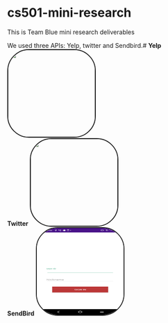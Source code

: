 # cs501-mini-research
<h>This is Team Blue mini research deliverables
  <p> We used three APIs: Yelp, twitter and Sendbird.#    
<b>Yelp<b>
    <img   style = "height:200px; width: 200px;border: solid 2px; border-radius: 50px;" 
       src="Yelp.jpg" ><br>
<b>Twitter</b>
<img   style = "height:200px; width: 200px;border: solid 2px; border-radius: 50px;" 
       src="twitter.jpg" ><br>
<b>SendBird</b>
<img   style = "height:200px; width: 200px;border: solid 2px; border-radius: 50px;" 
       src="sendbird.png" ><br>

    
